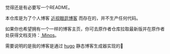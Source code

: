 觉得还是有必要写一个README。

本仓库是为了个人博客 [近视眼逛博客](https://ditou.org/) 而存在的，并不生产任何代码。

如果你也希望拥有一个一样的博客主页，你可去原作者仓库拉取最新版并在原作者处获得文档支持：[ Minos](https://github.com/carsonip/hugo-theme-minos)。

需要说明的是我的博客是通过 [hugo](https://gohugo.io/) 静态博客生成器实现的🙂

